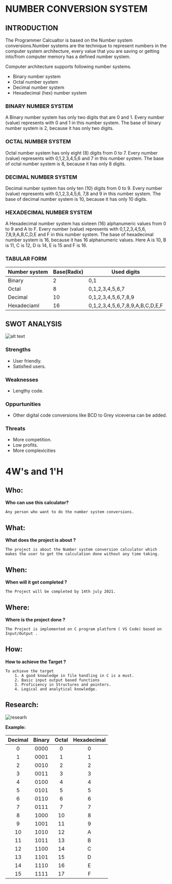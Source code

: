  # NUMBER CONVERSION SYSTEM
  
  ## INTRODUCTION
  
The Programmer Calcualtor is based on the Number system conversions.Number systems are the technique to represent numbers in the computer system architecture, 
every value that you are saving or getting into/from computer memory has a defined number 
system.
   
Computer architecture supports following number systems.
* Binary number system
* Octal number system
* Decimal number system
* Hexadecimal (hex) number system
   
### BINARY NUMBER SYSTEM

A Binary number system has only two digits that are 0 and 1. Every number (value) represents 
with 0 and 1 in this number system. The base of binary number system is 2, because it has only 
two digits.

### OCTAL NUMBER SYSTEM

Octal number system has only eight (8) digits from 0 to 7. Every number (value) represents with 
0,1,2,3,4,5,6 and 7 in this number system. The base of octal number system is 8, because it has 
only 8 digits.

### DECIMAL NUMBER SYSTEM

Decimal number system has only ten (10) digits from 0 to 9. Every number (value) represents 
with 0,1,2,3,4,5,6, 7,8 and 9 in this number system. The base of decimal number system is 10, 
because it has only 10 digits.

### HEXADECIMAL NUMBER SYSTEM

A Hexadecimal number system has sixteen (16) alphanumeric values from 0 to 9 and A to F. 
Every number (value) represents with 0,1,2,3,4,5,6, 7,8,9,A,B,C,D,E and F in this number 
system. The base of hexadecimal number system is 16, because it has 16 alphanumeric values. 
Here A is 10, B is 11, C is 12, D is 14, E is 15 and F is 16.

### TABULAR FORM

|Number system|Base(Radix)|Used digits|
|-------------|-----------|-----------|
|Binary|2|0,1|
|Octal|8|0,1,2,3,4,5,6,7|
|Decimal|10|0,1,2,3,4,5,6,7,8,9|
|Hexadeciaml|16|0,1,2,3,4,5,6,7,8,9,A,B,C,D,E,F|

## SWOT ANALYSIS

![alt text](https://github.com/vishnupriyapurantharan/MINIPROJECT-STEPIN-298287/blob/e5ba1a14a50cd6dc19934ea219b2676a31cfce24/Requirements/SWOT%20ANALYSIS.PNG)


### Strengths
* User friendly.
* Satisfied users.
### Weaknesses
* Lengthy code.
### Oppurtunities
*  Other digital code conversions like BCD to Grey viceversa can be added.
### Threats
* More competition.
* Low profits.
* More complexicities

# 4W&#39;s and 1&#39;H

## Who:
**Who can use this calculator?**

    Any person who want to do the number system conversions.
     
## What:
**What does the project is about ?**

    The project is about the Number system conversion calculator which makes the user to get the calculation done without any time taking.  

## When:
**When will it get completed ?**

    The Project will be completed by 14th july 2021.

## Where:
**Where is the project done ?**

    The Project is implemented on C program platform ( VS Code) based on Input/Output .

## How:
**How to achieve the Target ?**

    To achieve the target
        1. A good knowledge in file handling in C is a must.
        2. Basic input output based functions
        3. Proficiency in Structures and pointers.
        4. Logical and analytical knowledge.
        
## Research:
![researh](https://user-images.githubusercontent.com/36762668/125590206-ab92ce48-2b51-41b1-9734-3cae9ccaaee8.PNG)

**Example:**

| Decimal |	Binary | Octal	| Hexadecimal|
|:---:|:---:|:---:|:---:|
|0	|0000|	0|	0|
|1	|0001|	1|	1|
|2	|0010|	2|	2|
|3	|0011|	3| 3|
|4	|0100|	4| 4|
|5	|0101|	5| 5|
|6	|0110|	6| 6|
|7	|0111|	7|	7|
|8	|1000|	10|	8|
|9	|1001|	11|	9|
|10	|1010|	12|	A|
|11	|1011|	13|	B|
|12	|1100|	14|	C|
|13	|1101|	15|	D|
|14	|1110|	16|	E|
|15	|1111|	17|	F|

        
